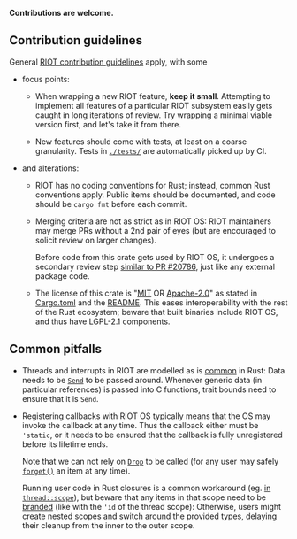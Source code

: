 **Contributions are welcome.**

## Contribution guidelines

General [RIOT contribution guidelines](https://github.com/RIOT-OS/RIOT/blob/master/CONTRIBUTING.md) apply,
with some

* focus points:

    * When wrapping a new RIOT feature, **keep it small**.
      Attempting to implement all features of a particular RIOT subsystem easily gets caught in long iterations of review.
      Try wrapping a minimal viable version first, and let's take it from there.

    * New features should come with tests, at least on a coarse granularity.
      Tests in [`./tests/`](tests) are automatically picked up by CI.

* and alterations:

    * RIOT has no coding conventions for Rust; instead, common Rust conventions apply.
      Public items should be documented,
      and code should be `cargo fmt` before each commit.

    * Merging criteria are not as strict as in RIOT OS:
      RIOT maintainers may merge PRs without a 2nd pair of eyes
      (but are encouraged to solicit review on larger changes).

      Before code from this crate gets used by RIOT OS,
      it undergoes a secondary review step [similar to PR #20786](https://github.com/RIOT-OS/RIOT/pull/20786),
      just like any external package code.

    * The license of this crate is "[MIT](https://spdx.org/licenses/MIT.html) OR [Apache-2.0](https://spdx.org/licenses/Apache-2.0.html)" as stated in [Cargo.toml](Cargo.toml) and the [README](README.md).
      This eases interoperability with the rest of the Rust ecosystem;
      beware that built binaries include RIOT OS, and thus have LGPL-2.1 components.

## Common pitfalls

* Threads and interrupts in RIOT are modelled as is [common](https://onevariable.com/blog/interrupts-is-threads/) in Rust:
  Data needs to be [`Send`](https://doc.rust-lang.org/std/marker/trait.Send.html) to be passed around.
  Whenever generic data (in particular references) is passed into C functions,
  trait bounds need to ensure that it is `Send`.

* Registering callbacks with RIOT OS typically means
  that the OS may invoke the callback at any time.
  Thus the callback either must be `'static`,
  or it needs to be ensured that the callback is fully unregistered
  before its lifetime ends.

  Note that we can not rely on [`Drop`](https://doc.rust-lang.org/std/ops/trait.Drop.html) to be called
  (for any user may safely [`forget()`](https://doc.rust-lang.org/std/mem/fn.forget.html) an item at any time).

  Running user code in Rust closures is a common workaround
  (eg. [in `thread::scope`](https://doc.riot-os.org/rustdoc/latest/riot_wrappers/thread/fn.scope.html)),
  but beware that any items in that scope need to be [branded](http://plv.mpi-sws.org/rustbelt/ghostcell/paper.pdf) (like with the `'id` of the thread scope):
  Otherwise, users might create nested scopes and switch around the provided types,
  delaying their cleanup from the inner to the outer scope.
